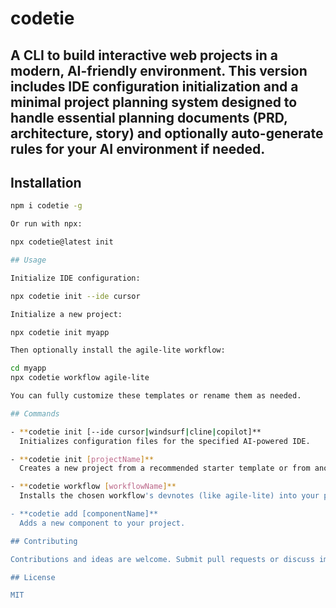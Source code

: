 # codetie

A CLI to build interactive web projects in a modern, AI-friendly environment. This version includes IDE configuration initialization and a minimal project planning system designed to handle essential planning documents (PRD, architecture, story) and optionally auto-generate rules for your AI environment if needed.
---

## Installation

```bash
npm i codetie -g

Or run with npx:

npx codetie@latest init

## Usage

Initialize IDE configuration:

npx codetie init --ide cursor

Initialize a new project:

npx codetie init myapp

Then optionally install the agile-lite workflow:

cd myapp
npx codetie workflow agile-lite

You can fully customize these templates or rename them as needed.

## Commands

- **codetie init [--ide cursor|windsurf|cline|copilot]**
  Initializes configuration files for the specified AI-powered IDE.

- **codetie init [projectName]**
  Creates a new project from a recommended starter template or from another template.

- **codetie workflow [workflowName]**
  Installs the chosen workflow's devnotes (like agile-lite) into your project.

- **codetie add [componentName]**
  Adds a new component to your project.

## Contributing

Contributions and ideas are welcome. Submit pull requests or discuss improvements.

## License

MIT